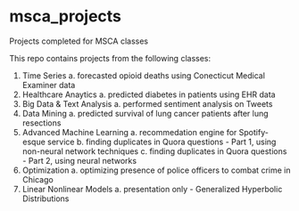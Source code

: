 # msca_projects
Projects completed for MSCA classes

This repo contains projects from the following classes:

1. Time Series
      a. forecasted opioid deaths using Conecticut Medical Examiner data 
2. Healthcare Anaytics
      a. predicted diabetes in patients using EHR data
3. Big Data & Text Analysis
      a. performed sentiment analysis on Tweets 
4. Data Mining
      a. predicted survival of lung cancer patients after lung resections
5. Advanced Machine Learning 
      a. recommedation engine for Spotify-esque service
      b. finding duplicates in Quora questions - Part 1, using non-neural network techniques
      c. finding duplicates in Quora questions - Part 2, using neural networks
6. Optimization
      a. optimizing presence of police officers to combat crime in Chicago
7. Linear Nonlinear Models
      a. presentation only - Generalized Hyperbolic Distributions 
